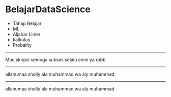 # BelajarDataScience
- Tahap Belajar
- ML
- Aljabar Linier
- kalkulus
- Probality
<hr>
Mau skripsi
semoga sukses selalu
amin
ya robb
<hr>
allahumaa sholly ala muhammad wa aly muhammad
<hr>
allahumaa sholly ala muhammad wa aly muhammad
